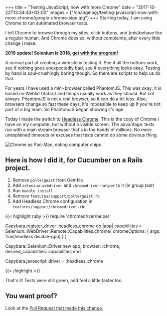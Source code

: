 +++
title = "Testing JavaScript, now with more Chrome"
date = "2017-10-22T13:34:43+02:00"
images = ["/changelog//testing-javascript-now-with-more-chrome/google-chrome-sign.jpg"]
+++
Starting today, I am using Chrome to run automated browser tests.
<!--more-->

I tell Chrome to browse through my sites, click buttons, and (mis)behave like a regular human. And Chrome does so, without complaints, after every little change I make.


**2019 update! Selenium is 2018, [get with the program](https://www.spacebabies.nl/portfolio/testing-applications-with-chrome-devtools-protocol/)!**

A normal part of creating a website is testing it. See if all the buttons work,
see if nothing goes unexpectedly bad, see if everything looks okay. Testing by
hand is soul-crushingly boring though. So there are scripts to help us do that.

For years I have used a mini-browser called PhantomJS. This was okay; it is
based on Webkit (Safari) and things usually work as they should. But not
always. PhantomJS is not a real browser, so it can do a bit less. Also, browsers
change so fast these days, it's impossible to keep up if you're not part of
a big team. So PhantomJS began showing it's age.

Today I made the switch to [Headless Chrome](https://developers.google.com/web/updates/2017/04/headless-chrome). This is the copy of Chrome I have
on my computer, but without a visible screen. The advantage: tests run with
a main stream browser that's in the hands of millions. No more unexplained
timeouts or excuses that tests cannot do some obvious thing.

![Chrome as Pac-Man, eating computer chips][1]

## Here is how I did it, for Cucumber on a Rails project.

1. Remove `poltergeist` from Gemfile
2. Add `selenium-webdriver` and `chromedriver-helper` to it (in group *test*)
3. Run `bundle install`
4. Remove `features/support/poltergeist.rb`
5. Add Headless Chrome configuration in `features/support/chromedriver.rb`:

{{< highlight ruby >}}
require 'chromedriver/helper'

Capybara.register_driver :headless_chrome do |app|
  capabilities = Selenium::WebDriver::Remote::Capabilities.chrome(
    chromeOptions: { args: %w(headless disable-gpu) }
  )

  Capybara::Selenium::Driver.new app,
    browser: :chrome,
    desired_capabilities: capabilities
end

Capybara.javascript_driver = :headless_chrome

{{< /highlight >}}

That's it! Tests were still green, and feel a little faster too.

## You want proof?

Look at the [Pull Request that made this change](https://github.com/scrollytelling/app/pull/21/files).

[1]: /img/portfolio/chrome-pac-man-eating-computer-chips.gif
